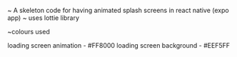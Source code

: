 ~ A skeleton code for having animated splash screens in react native (expo app)
~ uses lottie library

~colours used

loading screen animation - #FF8000
loading screen background - #EEF5FF
